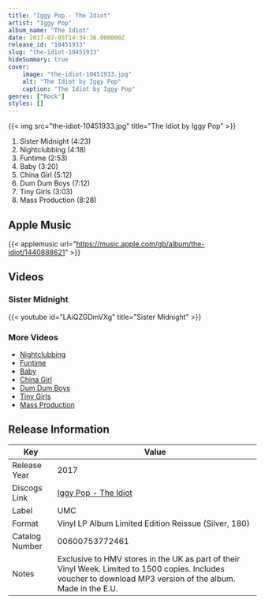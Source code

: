 ```yaml
---
title: "Iggy Pop - The Idiot"
artist: "Iggy Pop"
album_name: "The Idiot"
date: 2017-07-05T14:34:36.000000Z
release_id: "10451933"
slug: "the-idiot-10451933"
hideSummary: true
cover:
    image: "the-idiot-10451933.jpg"
    alt: "The Idiot by Iggy Pop"
    caption: "The Idiot by Iggy Pop"
genres: ["Rock"]
styles: []
---
```


{{< img src="the-idiot-10451933.jpg" title="The Idiot by Iggy Pop" >}}

<!-- section break -->

1. Sister Midnight (4:23)
2. Nightclubbing (4:18)
3. Funtime (2:53)
4. Baby (3:20)
5. China Girl (5:12)
6. Dum Dum Boys (7:12)
7. Tiny Girls (3:03)
8. Mass Production (8:28)

<!-- section break -->




## Apple Music
{{< applemusic url="https://music.apple.com/gb/album/the-idiot/1440888621" >}}





## Videos
### Sister Midnight
{{< youtube id="LAiQZGDmVXg" title="Sister Midnight" >}}<br>

### More Videos

- [Nightclubbing](https://www.youtube.com/watch?v=EpECxEO4uZM)
- [Funtime](https://www.youtube.com/watch?v=DDYatCwJvCA)
- [Baby](https://www.youtube.com/watch?v=nU3EyAYg4t4)
- [China Girl](https://www.youtube.com/watch?v=slU0PSJedbU)
- [Dum Dum Boys](https://www.youtube.com/watch?v=12Uks7c0G8c)
- [Tiny Girls](https://www.youtube.com/watch?v=80BN9xWkRsQ)
- [Mass Production](https://www.youtube.com/watch?v=CmmlxVlUz7Y)


## Release Information
|  Key           | Value                                                |
| ---------------| ---------------------------------------------------- |
| Release Year   | 2017                                   |
| Discogs Link   | [Iggy Pop - The Idiot](https://www.discogs.com/release/10451933-Iggy-Pop-The-Idiot) |
| Label          | UMC |
| Format         | Vinyl LP Album Limited Edition Reissue (Silver, 180) |
| Catalog Number | 00600753772461 |
| Notes | Exclusive to HMV stores in the UK as part of their Vinyl Week. Limited to 1500 copies. Includes voucher to download MP3 version of the album.  Made in the E.U. |